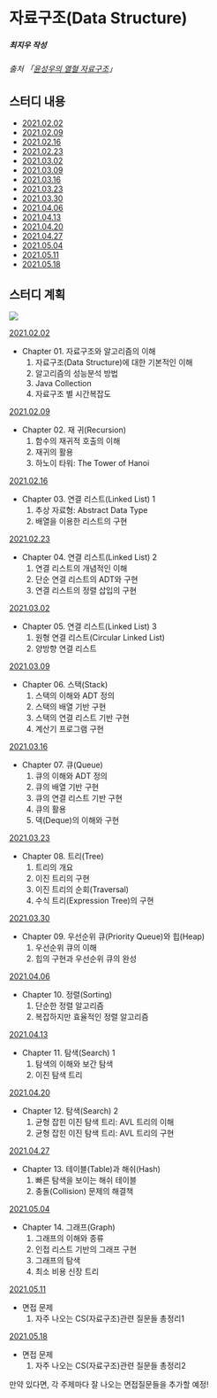 # 자료구조(Data Structure)

##### 최지우 작성

###### 출처 「[윤성우의 열혈 자료구조](http://www.yes24.com/Product/Goods/6214396)」

## 스터디 내용
- [2021.02.02](https://github.com/ERrorASER/CS/blob/jw/jw/DS/%5B2021%2002%2002%5D.md)
- [2021.02.09]()
- [2021.02.16]()
- [2021.02.23]()
- [2021.03.02]()
- [2021.03.09]()
- [2021.03.16]()
- [2021.03.23]()
- [2021.03.30]()
- [2021.04.06]()
- [2021.04.13]()
- [2021.04.20]()
- [2021.04.27]()
- [2021.05.04]()
- [2021.05.11]()
- [2021.05.18]()

## 스터디 계획
![](https://images.velog.io/images/humblechoi/post/c6c71582-35ae-4cca-81e6-1438e67e05da/image.png)

[2021.02.02](https://github.com/ERrorASER/CS/blob/jw/jw/DS/%5B2021%2002%2002%5D.md)
* Chapter 01. 자료구조와 알고리즘의 이해
  1. 자료구조(Data Structure)에 대한 기본적인 이해
  2. 알고리즘의 성능분석 방법
  3. Java Collection
  4. 자료구조 별 시간복잡도

[2021.02.09]()
* Chapter 02. 재 귀(Recursion)
  1. 함수의 재귀적 호출의 이해
  2. 재귀의 활용
  3. 하노이 타워: The Tower of Hanoi

[2021.02.16]()
* Chapter 03. 연결 리스트(Linked List) 1
  1. 추상 자료형: Abstract Data Type
  2. 배열을 이용한 리스트의 구현


[2021.02.23]()
* Chapter 04. 연결 리스트(Linked List) 2
  1. 연결 리스트의 개념적인 이해
  2. 단순 연결 리스트의 ADT와 구현
  3. 연결 리스트의 정렬 삽입의 구현

[2021.03.02]()
* Chapter 05. 연결 리스트(Linked List) 3
  1. 원형 연결 리스트(Circular Linked List)
  2. 양방향 연결 리스트

[2021.03.09]()
* Chapter 06. 스택(Stack)
  1. 스택의 이해와 ADT 정의
  2. 스택의 배열 기반 구현
  3. 스택의 연결 리스트 기반 구현
  4. 계산기 프로그램 구현

[2021.03.16]()
* Chapter 07. 큐(Queue)
  1. 큐의 이해와 ADT 정의
  2. 큐의 배열 기반 구현
  3. 큐의 연결 리스트 기반 구현
  4. 큐의 활용
  5. 덱(Deque)의 이해와 구현

[2021.03.23]()
* Chapter 08. 트리(Tree)
  1. 트리의 개요
  2. 이진 트리의 구현
  3. 이진 트리의 순회(Traversal)
  4. 수식 트리(Expression Tree)의 구현

[2021.03.30]()
* Chapter 09. 우선순위 큐(Priority Queue)와 힙(Heap)
  1. 우선순위 큐의 이해
  2. 힙의 구현과 우선순위 큐의 완성

[2021.04.06]()
* Chapter 10. 정렬(Sorting)
  1. 단순한 정렬 알고리즘
  2. 복잡하지만 효율적인 정렬 알고리즘

[2021.04.13]()
* Chapter 11. 탐색(Search) 1
  1. 탐색의 이해와 보간 탐색
  2. 이진 탐색 트리

[2021.04.20]()
* Chapter 12. 탐색(Search) 2
  1. 균형 잡힌 이진 탐색 트리: AVL 트리의 이해
  2. 균형 잡힌 이진 탐색 트리: AVL 트리의 구현

[2021.04.27]()
* Chapter 13. 테이블(Table)과 해쉬(Hash)
  1. 빠른 탐색을 보이는 해쉬 테이블
  2. 충돌(Collision) 문제의 해결책

[2021.05.04]()
* Chapter 14. 그래프(Graph)
  1. 그래프의 이해와 종류
  2. 인접 리스트 기반의 그래프 구현
  3. 그래프의 탐색
  4. 최소 비용 신장 트리

[2021.05.11]()
* 면접 문제
  1. 자주 나오는 CS(자료구조)관련 질문들 총정리1

[2021.05.18]()
* 면접 문제
  1. 자주 나오는 CS(자료구조)관련 질문들 총정리2

만약 있다면, 각 주제마다 잘 나오는 면접질문들을 추가할 예정!

